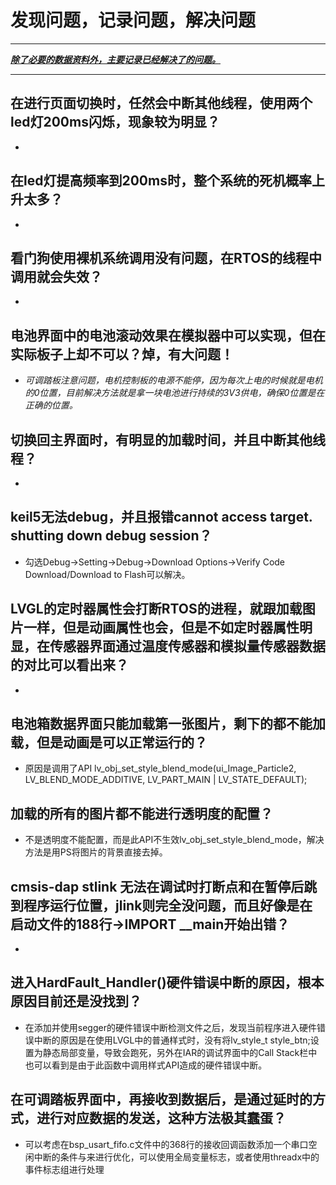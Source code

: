 # 发现问题，记录问题，解决问题

------

<u>***除了必要的数据资料外，主要记录已经解决了的问题。***</u>

------

## 在进行页面切换时，任然会中断其他线程，使用两个led灯200ms闪烁，现象较为明显？

- 


## 在led灯提高频率到200ms时，整个系统的死机概率上升太多？

- 


## 看门狗使用裸机系统调用没有问题，在RTOS的线程中调用就会失效？

- 


## 电池界面中的电池滚动效果在模拟器中可以实现，但在实际板子上却不可以？焯，有大问题！

- *可调踏板注意问题，电机控制板的电源不能停，因为每次上电的时候就是电机的0位置，目前解决方法就是拿一块电池进行持续的3V3供电，确保0位置是在正确的位置。*

## 切换回主界面时，有明显的加载时间，并且中断其他线程？

- 


## keil5无法debug，并且报错cannot access target. shutting down debug session？

- 勾选Debug->Setting->Debug->Download Options->Verify Code Download/Download to Flash可以解决。

## LVGL的定时器属性会打断RTOS的进程，就跟加载图片一样，但是动画属性也会，但是不如定时器属性明显，在传感器界面通过温度传感器和模拟量传感器数据的对比可以看出来？

- 


## 电池箱数据界面只能加载第一张图片，剩下的都不能加载，但是动画是可以正常运行的？

- 原因是调用了API lv_obj_set_style_blend_mode(ui_Image_Particle2, LV_BLEND_MODE_ADDITIVE, LV_PART_MAIN | LV_STATE_DEFAULT);


## 加载的所有的图片都不能进行透明度的配置？

- 不是透明度不能配置，而是此API不生效lv_obj_set_style_blend_mode，解决方法是用PS将图片的背景直接去掉。

## cmsis-dap  stlink 无法在调试时打断点和在暂停后跳到程序运行位置，jlink则完全没问题，而且好像是在启动文件的188行->IMPORT  __main开始出错？

- 


## 进入HardFault_Handler()硬件错误中断的原因，根本原因目前还是没找到？

- 在添加并使用segger的硬件错误中断检测文件之后，发现当前程序进入硬件错误中断的原因是在使用LVGL中的普通样式时，没有将lv_style_t style_btn;设置为静态局部变量，导致会跑死，另外在IAR的调试界面中的Call Stack栏中也可以看到是由于此函数中调用样式API造成的硬件错误中断。

## 在可调踏板界面中，再接收到数据后，是通过延时的方式，进行对应数据的发送，这种方法极其蠢蛋？
- 可以考虑在bsp_usart_fifo.c文件中的368行的接收回调函数添加一个串口空闲中断的条件与来进行优化，可以使用全局变量标志，或者使用threadx中的事件标志组进行处理
